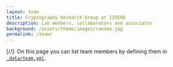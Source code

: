 ```yaml
---
layout: team
title: Cryptography Research Group at IISERB
description: Lab members, collaborators and associates
background: /assets/theme/images/random.jpg
permalink: /team/
---
```


[//]: On this page you can list team members by defining them in [`_data/team.yml`](https://raw.githubusercontent.com/peterdesmet/petridish/main/_data/team.yml).
